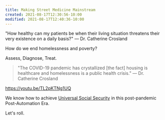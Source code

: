 ```yaml
---
title: Making Street Medicine Mainstream
created: 2021-08-17T12:30:56-10:00
modified: 2021-08-17T12:40:36-10:00
---
```


"How healthy can my patients be when their living situation threatens their very existence on a daily basis?" — Dr. Catherine Crosland

How do we end homelessness and poverty?

Assess, Diagnose, Treat.

> "The COVID-19 pandemic has crystallized [the fact] housing is healthcare and homelessness is a public health crisis." — Dr. Catherine Crosland

https://youtu.be/TL2pKTNg1UQ

We know how to achieve [Universal Social Security](0) in this post-pandemic Post-Automation Era.

Let's roll.
